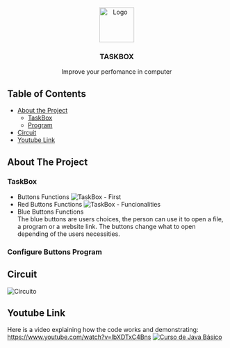 <!-- PROJECT LOGO -->
<br />
<p align="center">
  <a href="https://github.com/othneildrew/Best-README-Template">
    <img src="https://user-images.githubusercontent.com/49571908/95664738-00317680-0b21-11eb-800e-246e2f44542b.png" alt="Logo" width="80" height="80">
  </a>

  <h3 align="center">TASKBOX</h3>

  <p align="center">
    Improve your perfomance in computer
  </p>
</p>

<!-- TABLE OF CONTENTS -->
## Table of Contents

* [About the Project](#about-the-project)
    * [TaskBox](#taskbox)
    * [Program](#configure-buttons-program)
* [Circuit](#circuit)
* [Youtube Link](#youtube-link)

<!-- ABOUT THE PROJECT -->
## About The Project
### TaskBox
* Buttons Functions 
![TaskBox - First](https://user-images.githubusercontent.com/49571908/95665109-85b62600-0b23-11eb-89bd-3d7f1462369c.PNG)
* Red Buttons Functions
![TaskBox - Funcionalities](https://user-images.githubusercontent.com/49571908/95665111-88188000-0b23-11eb-822e-14886f70d7de.PNG)
* Blue Buttons Functions<br>
The blue buttons are users choices, the person can use it to open a file, a program or a website link. The buttons change what to open depending of the users necessities.
### Configure Buttons Program


## Circuit
![Circuito](https://user-images.githubusercontent.com/49571908/95664708-bd6f9e80-0b20-11eb-90dd-718c453ee2df.PNG)

## Youtube Link

Here is a video explaining how the code works and demonstrating:
https://www.youtube.com/watch?v=lbXDTxC4Bns
[![Curso de Java Básico](https://img.youtube.com/vi/lbXDTxC4Bns/0.jpg)](https://www.youtube.com/watch?v=lbXDTxC4Bns)